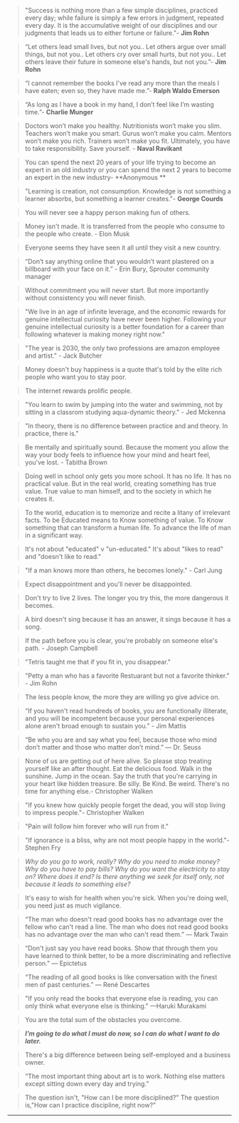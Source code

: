 ---
---
> "Success is nothing more than a few simple disciplines, practiced every day; while failure is simply a few errors in judgment, repeated every day. It is the accumulative weight of our disciplines and our judgments that leads us to either fortune or failure."- **Jim Rohn**

> “Let others lead small lives, but not you.. Let others argue over small things, but not you.. Let others cry over small hurts, but not you.. Let others leave their future in someone else's hands, but not you.”- **Jim Rohn**

> “I cannot remember the books I've read any more than the meals I have eaten; even so, they have made me.”- **Ralph Waldo Emerson**

> “As long as I have a book in my hand, I don’t feel like I’m wasting time.”- **Charlie Munger**

> Doctors won’t make you healthy. Nutritionists won’t make you slim. Teachers won’t make you smart. Gurus won’t make you calm. Mentors won’t make you rich. Trainers won’t make you fit. Ultimately, you have to take responsibility. Save yourself. - **Naval Ravikant**

> You can spend the next 20 years of your life trying to become an expert in an old industry or you can spend the next 2 years to become an expert in the new industry- **Anonymous **

> "Learning is creation, not consumption. Knowledge is not something a learner absorbs, but something a learner creates."- **George Courds**

> You will never see a happy person making fun of others.

> Money isn't made. It is transferred from the people who consume to the people who create. - Elon Musk

> Everyone seems they have seen it all until they visit a new country.

> “Don’t say anything online that you wouldn’t want plastered on a billboard with your face on it.” - Erin Bury, Sprouter community manager 

> Without commitment you will never start. But more importantly without consistency you will never finish.

> "We live in an age of infinite leverage, and the economic rewards for genuine intellectual curiosity have never been higher. Following your genuine intellectual curiosity is a better foundation for a career than following whatever is making money right now."

> "The year is 2030, the only two professions are amazon employee and artist." - Jack Butcher

> Money doesn't buy happiness is a quote that's told by the elite rich people who want you to stay poor.

> The internet rewards prolific people.

> "You learn to swim by jumping into the water and swimming, not by sitting in a classrom studying aqua-dynamic theory." - Jed Mckenna

> "In theory, there is no difference between practice and and theory. In practice, there is."

> Be mentally and spiritually sound. Because the moment you allow the way your body feels to influence how your mind and heart feel, you've lost. - Tabitha Brown

> Doing well in school only gets you more school. It has no life. It has no practical value. But in the real world, creating something has true value. True value to man himself, and to the society in which he creates it.

> To the world, education is to memorize and recite a litany of irrelevant facts. To be Educated means to Know something of value. To Know something that can transform a human life. To advance the life of man in a significant way.

> It's not about "educated" v "un-educated." It's about "likes to read" and "doesn't like to read."

> "If a man knows more than others, he becomes lonely." - Carl Jung

> Expect disappointment and you'll never be disappointed.

> Don't try to live 2 lives. The longer you try this, the more dangerous it becomes.

> A bird doesn't sing because it has an answer, it sings because it has a song. 

> If the path before you is clear, you're probably on someone else's path. - Joseph Campbell 

> "Tetris taught me that if you fit in, you disappear." 

> "Petty a man who has a favorite Restuarant but not a favorite thinker." - Jim Rohn

>  The less people know, the more they are willing yo give advice on.

>  “If you haven't read hundreds of books, you are functionally illiterate, and you will be incompetent because your personal experiences alone aren't broad enough to sustain you.” - Jim Mattis


>  “Be who you are and say what you feel, because those who mind don’t matter and those who matter don’t mind.” — Dr. Seuss


>  None of us are getting out of here alive. So please stop treating yourself like an after thought. Eat the delicious food. Walk in the sunshine. Jump in the ocean. Say the truth that you're carrying in your heart like hidden treasure. Be silly. Be Kind. Be weird. There's no time for anything else.- Christopher Walken


>  "If you knew how quickly people forget the dead, you will stop living to impress people."- Christopher Walken


> "Pain will follow him forever who will run from it."

> "If ignorance is a bliss, why are not most people happy in the world."- Stephen Fry

> *Why do you go to work, really? Why do you need to make money? Why do you have to pay bills? Why do you want the electricity to stay on? Where does it end? Is there anything we seek for itself only, not because it leads to something else?*

> It's easy to wish for health when you're sick. When you're doing well, you need just as much vigilance.

> “The man who doesn't read good books has no advantage over the fellow who can't read a line. The man who does not read good books has no advantage over the man who can't read them.” — Mark Twain

> “Don't just say you have read books. Show that through them you have learned to think better, to be a more discriminating and reflective person." — Epictetus

> “The reading of all good books is like conversation with the finest men of past centuries.” — René Descartes

> "If you only read the books that everyone else is reading, you can only think what everyone else is thinking." —Haruki Murakami

> You are the total sum of the obstacles you overcome.

> **_I’m going to do what I must do now, so I can do what I want to do later._**

> There's a big difference between being self-employed and a business owner.

> “The most important thing about art is to work. Nothing else matters except sitting down every day and trying.”

> The question isn't, "How can I be more disciplined?" The question is,"How can I practice discipline, right now?"


-----
